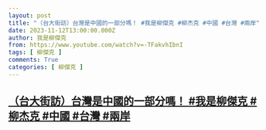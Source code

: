 ```yaml
---
layout: post
title: "（台大街訪）台灣是中國的一部分嗎！ #我是柳傑克 #柳杰克 #中國 #台灣 #兩岸"
date: 2023-11-12T13:00:00.000Z
author: 我是柳傑克
from: https://www.youtube.com/watch?v=-TFakvhIbnI
tags: [ 柳傑克 ]
comments: True
categories: [ 柳傑克 ]
---
```

<!--1699794000000-->
[（台大街訪）台灣是中國的一部分嗎！ #我是柳傑克 #柳杰克 #中國 #台灣 #兩岸](https://www.youtube.com/watch?v=-TFakvhIbnI)
------

<div>

</div>
